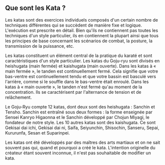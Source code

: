## Que sont les Kata ?

Les katas sont des exercices individuels composés d'un certain nombre de techniques différentes qui se succèdent de manière fixe et logique. L'exécution est prescrite en détail. Bien qu'ils ne contiennent pas toutes les techniques d'un style particulier, ils en contiennent la plupart ainsi que tous les principes de base concernant les scénarios de combat, la posture, la transmission de la puissance, etc.

Les katas constituent un élément central de la pratique du karaté et sont caractéristiques d'un style particulier. Les katas du Goju-ryu sont divisés en heishugata (main fermée) et kaishugata (main ouverte). Dans les katas à « main fermée », le tanden est continuellement fermé. Cela signifie que votre bas-ventre est continuellement tendu et que votre bassin est basculé vers l'arrière, comme si le souffle dans le bas-ventre était enroulé. Dans les katas à « main ouverte », le tanden n'est fermé qu'au moment de la concentration. Ils se caractérisent par l'alternance de tension et de relâchement.

Le Goju-Ryu compte 12 katas, dont deux sont des heishugata : Sanchin et Tensho. Sanchin est entraîné sous deux formes : la forme enseignée par Sensei Kanryo Higaonna et le Sanchin développé par Chojun Miyagi, le fondateur de notre style. Les 10 autres katas sont des kaishugata. Ce sont Gekisai dai ichi, Gekisai dai ni, Saifa, Seiyunchin, Shisochin, Sanseru, Sepai, Kururunfa, Sesan et Suparinpei.

Les katas ont été développés par des maîtres des arts martiaux et on ne sait souvent pas qui, quand et pourquoi a créé le kata. L'intention originelle du créateur étant souvent inconnue, il n'est pas souhaitable de modifier un kata. 